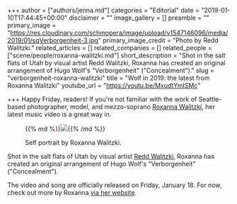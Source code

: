 +++
author = ["authors/jenna.md"]
categories = "Editorial"
date = "2019-01-10T17:44:45+00:00"
disclaimer = ""
image_gallery = []
preamble = ""
primary_image = "https://res.cloudinary.com/schmopera/image/upload/v1547146096/media/2019/01/sqVerborgenheit-3.jpg"
primary_image_credit = "Photo by Redd Walitzki."
related_articles = []
related_companies = []
related_people = ["scene/people/roxanna-walitzki.md"]
short_description = "Shot in the salt flats of Utah by visual artist Redd Walitzki, Roxanna has created an original arrangement of Hugo Wolf's \"Verborgenheit\" (\"Concealment\")."
slug = "verborgenheit-roxanna-walitzki"
title = "Wolf in 2019: the latest from Roxanna Walitzki"
youtube_url = "https://youtu.be/MxudtYmISMc"

+++
Happy Friday, readers! If you're not familiar with the work of Seattle-based photographer, model, and mezzo-soprano [Roxanna Walitzki](http://www.roxannawalitzki.com/about/), her latest music video is a great way in.

<figure data-type="image">

{{% md %}}![](https://res.cloudinary.com/schmopera/image/upload/v1547142196/media/2019/01/Verborgenheit-4.jpg){{% /md %}}

<figcaption>Self portrait by Roxanna Walitzki.</figcaption>

</figure>

Shot in the salt flats of Utah by visual artist [Redd Walitzki](https://www.reddwalitzki.com/), Roxanna has created an original arrangement of Hugo Wolf's "Verborgenheit" ("Concealment").

The video and song are officially released on Friday, January 18. For now, check out more by Roxanna [via her website](http://www.roxannawalitzki.com/classical-singer-experimental-producer).